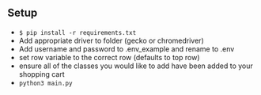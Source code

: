 ## Setup

- `$ pip install -r requirements.txt`
-  Add appropriate driver to folder (gecko or chromedriver)
- Add username and password to .env_example and rename to .env
- set row variable to the correct row (defaults to top row)
- ensure all of the classes you would like to add have been added to your shopping cart
- `python3 main.py`
